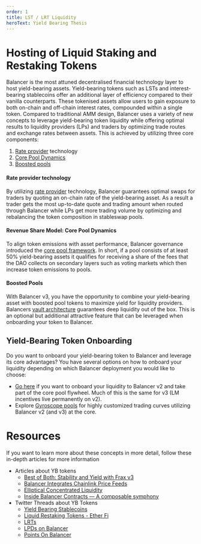 ```yaml
---
order: 1
title: LST / LRT Liquidity
heroText: Yield Bearing Thesis
---
```


# Hosting of Liquid Staking and Restaking Tokens
Balancer is the most attuned decentralised financial technology layer to host yield-bearing assets. Yield-bearing tokens
such as LSTs and interest-bearing stablecoins offer an additional layer of efficiency compared to their vanilla
counterparts. These tokenised assets allow users to gain exposure to both on-chain and off-chain interest rates,
compounded within a single token. Compared to traditional AMM design, Balancer uses a variety of new concepts to leverage yield-bearing token liquidity while offering optimal results to liquidity providers (LPs) and traders by optimizing trade routes and exchange rates between assets.
This is achieved by utilizing three core components:
1. [Rate provider](../rate-providers.md) technology
2. [Core Pool Dynamics](../core-pools.md)
3. [Boosted pools](../products/boostedpools.md)

#### Rate provider technology
By utilizing [rate provider](../rate-providers.md) technology, Balancer guarantees optimal swaps for traders by quoting an on-chain rate of the yield-bearing asset. As a result a trader gets the most up-to-date quote and trading amount when routed through Balancer while LPs get more trading volume by optimizing and rebalancing the token composition in stableswap pools.
#### Revenue Share Model: Core Pool Dynamics
To align token emissions with asset performance, Balancer governance introduced the [core pool framework](../core-pools.md). In short, if a pool consists of at least 50% yield-bearing assets it qualifies for receiving a share of the fees that the DAO collects on secondary layers such as voting markets which then increase token emissions to pools.
#### Boosted Pools
With Balancer v3, you have the opportunity to combine your yield-bearing asset with boosted pool tokens to maximize yield for liquidity providers. Balancers [vault architecture](../../../concepts/vault/) guarantees deep liquidity out of the box. This is an optional but additional attractive feature that can be leveraged when onboarding your token to Balancer.

## Yield-Bearing Token Onboarding

Do you want to onboard your yield-bearing token to Balancer and leverage its core advantages? You have several options on how to onboard your liquidity depending on which Balancer deployment you would like to choose:
- [Go here](/partner-onboarding/balancer-v2/onboard-yb-token) if you want to onboard your liquidity to Balancer v2 and take part of the core pool flywheel. Much of this is the same for v3 (LM incentives live permanently on v2).
- Explore [Gyroscope pools](https://app.gyro.finance/) for highly customized trading curves utilizing Balancer v2 (and v3) at the core.

# Resources
If you want to learn more about these concepts in more detail, follow these in-depth articles for more information
* Articles about YB tokens
  - [Best of Both: Stability and Yield with Frax v3](https://beefy.com/articles/frax/)
  - [Balancer Integrates Chainlink Price Feeds](https://medium.com/balancer-protocol/balancer-integrates-chainlink-price-feeds-to-help-secure-staked-eth-composable-stable-pools-c649d8181510)
  - [Elliptical Concentrated Liquidity](https://medium.com/balancer-protocol/built-on-balancer-elliptical-concentrated-liquidity-77f289d346f9)
  - [Inside Balancer Contracts — A composable symphony](https://medium.com/balancer-protocol/inside-balancer-contracts-a-composable-symphony-1-229f6e90224d)
* Twitter Threads about YB Tokens
  - [Yield Bearing Stablecoins](https://twitter.com/Balancer/status/1752319055821000922)
  - [Liquid Restaking Tokens - Ether Fi](https://x.com/Balancer/status/1750541715457589455?s=20)
  - [LRTs](https://x.com/Balancer/status/1749779120450601256?s=20)
  - [LPDs on Balancer](https://x.com/Balancer/status/1760673085131518220?s=20)
  - [Points On Balancer](https://x.com/Balancer/status/1759582409526521859?s=20)





